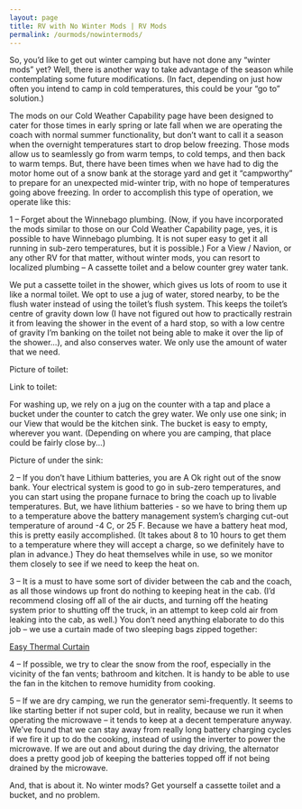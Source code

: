 ```yaml
---
layout: page
title: RV with No Winter Mods | RV Mods
permalink: /ourmods/nowintermods/
---
```

So, you’d like to get out winter camping but have not done any “winter mods” yet?  Well, there is another way to take advantage of the season while contemplating some future modifications.  (In fact, depending on just how often you intend to camp in cold temperatures, this could be your “go to” solution.)

The mods on our Cold Weather Capability page have been designed to cater for those times in early spring or late fall when we are operating the coach with normal summer functionality, but don’t want to call it a season when the overnight temperatures start to drop below freezing.  Those mods allow us to seamlessly go from warm temps, to cold temps, and then back to warm temps.  But, there have been times when we have had to dig the motor home out of a snow bank at the storage yard and get it “campworthy” to prepare for an unexpected mid-winter trip, with no hope of temperatures going above freezing.  In order to accomplish this type of operation, we operate like this:

1 – Forget about the Winnebago plumbing.  (Now, if you have incorporated the mods similar to those on our Cold Weather Capability page, yes, it is possible to have Winnebago plumbing.  It is not super easy to get it all running in sub-zero temperatures, but it is possible.) For a View / Navion, or any other RV for that matter, without winter mods, you can resort to localized plumbing – A cassette toilet and a below counter grey water tank.

We put a cassette toilet in the shower, which gives us lots of room to use it like a normal toilet.  We opt to use a jug of water, stored nearby, to be the flush water instead of using the toilet’s flush system.  This keeps the toilet’s centre of gravity down low (I have not figured out how to practically restrain it from leaving the shower in the event of a hard stop, so with a low centre of gravity I’m banking on the toilet not being able to make it over the lip of the shower...), and also conserves water.  We only use the amount of water that we need.

Picture of toilet:

Link to toilet:

For washing up, we rely on a jug on the counter with a tap and place a bucket under the counter to catch the grey water.  We only use one sink; in our View that would be the kitchen sink.  The bucket is easy to empty, wherever you want.  (Depending on where you are camping, that place could be fairly close by...)

Picture of under the sink:

2 – If you don’t have Lithium batteries, you are A Ok right out of the snow bank.  Your electrical system is good to go in sub-zero temperatures, and you can start using the propane furnace to bring the coach up to livable temperatures.  But, we have lithium batteries - so we have to bring them up to a temperature above the battery management system’s charging cut-out temperature of around -4 C, or 25 F.  Because we have a battery heat mod, this is pretty easily accomplished.  (It takes about 8 to 10 hours to get them to a temperature where they will accept a charge, so we definitely have to plan in advance.)  They do heat themselves while in use, so we monitor them closely to see if we need to keep the heat on.

3 – It is a must to have some sort of divider between the cab and the coach, as all those windows up front do nothing to keeping heat in the cab.  (I’d recommend closing off all of the air ducts, and turning off the heating system prior to shutting off the truck, in an attempt to keep cold air from leaking into the cab, as well.)  You don’t need anything elaborate to do this job – we use a curtain made of two sleeping bags zipped together:

[Easy Thermal Curtain]( https://our2020view.ca/ourmods/miscmods/)

4 – If possible, we try to clear the snow from the roof, especially in the vicinity of the fan vents; bathroom and kitchen.  It is handy to be able to use the fan in the kitchen to remove humidity from cooking.

5 – If we are dry camping, we run the generator semi-frequently.  It seems to like starting better if not super cold, but in reality, because we run it when operating the microwave – it tends to keep at a decent temperature anyway.  We’ve found that we can stay away from really long battery charging cycles if we fire it up to do the cooking, instead of using the inverter to power the microwave.  If we are out and about during the day driving, the alternator does a pretty good job of keeping the batteries topped off if not being drained by the microwave.

And, that is about it.  No winter mods?  Get yourself a cassette toilet and a bucket, and no problem.

